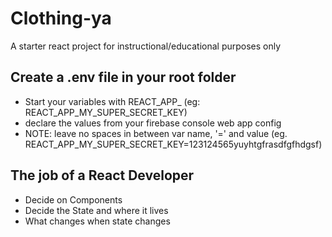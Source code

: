 # Clothing-ya
A starter react project for instructional/educational purposes only

## Create a .env file in your root folder
- Start your variables with REACT_APP_ (eg: REACT_APP_MY_SUPER_SECRET_KEY)
- declare the values from your firebase console web app config
- NOTE: leave no spaces in between var name, '=' and value (eg. REACT_APP_MY_SUPER_SECRET_KEY=123124565yuyhtgfrasdfgfhdgsf)

## The job of a React Developer

- Decide on Components
- Decide the State and where it lives
- What changes when state changes
